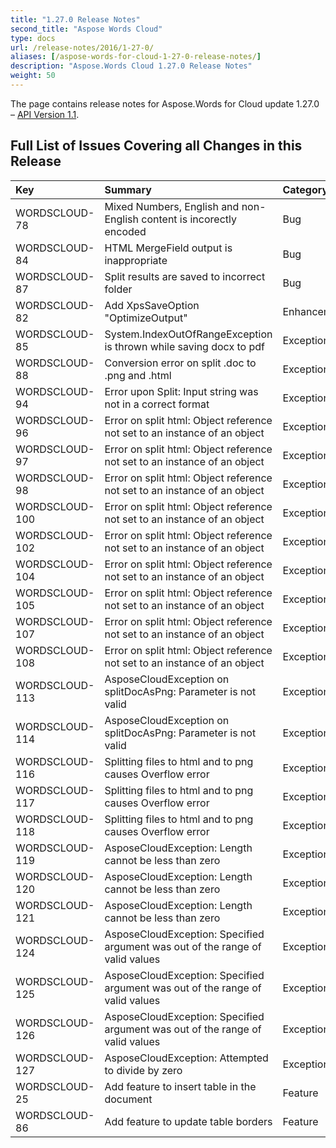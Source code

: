 ```yaml
---
title: "1.27.0 Release Notes"
second_title: "Aspose Words Cloud"
type: docs
url: /release-notes/2016/1-27-0/
aliases: [/aspose-words-for-cloud-1-27-0-release-notes/]
description: "Aspose.Words Cloud 1.27.0 Release Notes"
weight: 50
---
```


The page contains release notes for Aspose.Words for Cloud update 1.27.0 – [API Version 1.1](http://api.aspose.com/v1.1/swagger/ui/index).

## Full List of Issues Covering all Changes in this Release

|Key |Summary |Category |
| :- | :- | :- |
|WORDSCLOUD-78 |Mixed Numbers, English and non-English content is incorectly encoded |Bug |
|WORDSCLOUD-84 |HTML MergeField output is inappropriate |Bug |
|WORDSCLOUD-87 |Split results are saved to incorrect folder |Bug |
|WORDSCLOUD-82 |Add XpsSaveOption "OptimizeOutput" |Enhancement |
|WORDSCLOUD-85 |System.IndexOutOfRangeException is thrown while saving docx to pdf |Exception |
|WORDSCLOUD-88 |Conversion error on split .doc to .png and .html |Exception |
|WORDSCLOUD-94 |Error upon Split: Input string was not in a correct format |Exception |
|WORDSCLOUD-96 |Error on split html: Object reference not set to an instance of an object |Exception |
|WORDSCLOUD-97 |Error on split html: Object reference not set to an instance of an object |Exception |
|WORDSCLOUD-98 |Error on split html: Object reference not set to an instance of an object |Exception |
|WORDSCLOUD-100 |Error on split html: Object reference not set to an instance of an object |Exception |
|WORDSCLOUD-102 |Error on split html: Object reference not set to an instance of an object |Exception |
|WORDSCLOUD-104 |Error on split html: Object reference not set to an instance of an object |Exception |
|WORDSCLOUD-105 |Error on split html: Object reference not set to an instance of an object |Exception |
|WORDSCLOUD-107 |Error on split html: Object reference not set to an instance of an object |Exception |
|WORDSCLOUD-108 |Error on split html: Object reference not set to an instance of an object |Exception |
|WORDSCLOUD-113 |AsposeCloudException on splitDocAsPng: Parameter is not valid |Exception |
|WORDSCLOUD-114 |AsposeCloudException on splitDocAsPng: Parameter is not valid |Exception |
|WORDSCLOUD-116 |Splitting files to html and to png causes Overflow error |Exception |
|WORDSCLOUD-117 |Splitting files to html and to png causes Overflow error |Exception |
|WORDSCLOUD-118 |Splitting files to html and to png causes Overflow error |Exception |
|WORDSCLOUD-119 |AsposeCloudException: Length cannot be less than zero |Exception |
|WORDSCLOUD-120 |AsposeCloudException: Length cannot be less than zero |Exception |
|WORDSCLOUD-121 |AsposeCloudException: Length cannot be less than zero |Exception |
|WORDSCLOUD-124 |AsposeCloudException: Specified argument was out of the range of valid values |Exception |
|WORDSCLOUD-125 |AsposeCloudException: Specified argument was out of the range of valid values |Exception |
|WORDSCLOUD-126 |AsposeCloudException: Specified argument was out of the range of valid values |Exception |
|WORDSCLOUD-127 |AsposeCloudException: Attempted to divide by zero |Exception |
|WORDSCLOUD-25 |Add feature to insert table in the document |Feature |
|WORDSCLOUD-86 |Add feature to update table borders |Feature |

